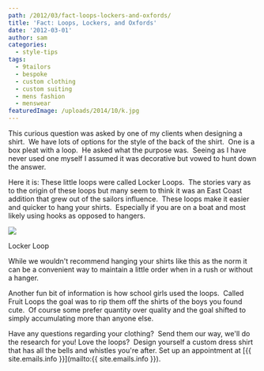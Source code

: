 ```yaml
---
path: /2012/03/fact-loops-lockers-and-oxfords/
title: 'Fact: Loops, Lockers, and Oxfords'
date: '2012-03-01'
author: sam
categories:
  - style-tips
tags:
  - 9tailors
  - bespoke
  - custom clothing
  - custom suiting
  - mens fashion
  - menswear
featuredImage: /uploads/2014/10/k.jpg
---
```

This curious question was asked by one of my clients when designing a shirt.  We have lots of options for the style of the back of the shirt.  One is a box pleat with a loop.  He asked what the purpose was.  Seeing as I have never used one myself I assumed it was decorative but vowed to hunt down the answer.

Here it is: These little loops were called Locker Loops.  The stories vary as to the origin of these loops but many seem to think it was an East Coast addition that grew out of the sailors influence.  These loops make it easier and quicker to hang your shirts.  Especially if you are on a boat and most likely using hooks as opposed to hangers.

[![](http://www.e-sierrapacific.com/photos/Denim-05-locker-loop.jpg)](http://www.e-sierrapacific.com/photos/Denim-05-locker-loop.jpg)

Locker Loop

While we wouldn't recommend hanging your shirts like this as the norm it can be a convenient way to maintain a little order when in a rush or without a hanger.

Another fun bit of information is how school girls used the loops.  Called Fruit Loops the goal was to rip them off the shirts of the boys you found cute.  Of course some prefer quantity over quality and the goal shifted to simply accumulating more than anyone else.

Have any questions regarding your clothing?  Send them our way, we'll do the research for you! Love the loops?  Design yourself a custom dress shirt that has all the bells and whistles you're after. Set up an appointment at [{{ site.emails.info }}](mailto:{{ site.emails.info }}).